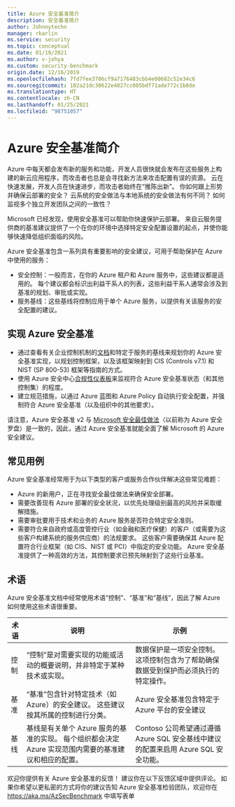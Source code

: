 ```yaml
---
title: Azure 安全基准简介
description: 安全基准简介
author: Johnnytechn
manager: rkarlin
ms.service: security
ms.topic: conceptual
ms.date: 01/19/2021
ms.author: v-johya
ms.custom: security-benchmark
origin.date: 12/16/2019
ms.openlocfilehash: 7fd7fee3786cf9a7176483cbb4e00682c52e34c6
ms.sourcegitcommit: 102a21dc30622e4827cc005bdf71ade772c1b8de
ms.translationtype: HT
ms.contentlocale: zh-CN
ms.lasthandoff: 01/25/2021
ms.locfileid: "98751057"
---
```

# <a name="azure-security-benchmark-introduction"></a>Azure 安全基准简介

Azure 中每天都会发布新的服务和功能，开发人员很快就会发布在这些服务上构建的新云应用程序，而攻击者也总是会寻找新方法来攻击配置有误的资源。 云在快速发展，开发人员在快速进步，而攻击者始终在“推陈出新”。 你如何跟上形势并确保云部署的安全？ 云系统的安全做法与本地系统的安全做法有何不同？ 如何监视多个独立开发团队之间的一致性？

Microsoft 已经发现，使用安全基准可以帮助你快速保护云部署。 来自云服务提供商的基准建议提供了一个在你的环境中选择特定安全配置设置的起点，并使你能够快速降低组织面临的风险。

Azure 安全基准包含一系列具有重要影响的安全建议，可用于帮助保护在 Azure 中使用的服务：

- 安全控制：一般而言，在你的 Azure 租户和 Azure 服务中，这些建议都是适用的。 每个建议都会标识出利益干系人的列表，这些利益干系人通常会涉及到基准的规划、审批或实现。 
- 服务基线：这些基线将控制应用于单个 Azure 服务，以提供有关该服务的安全配置的建议。

## <a name="implement-the-azure-security-benchmark"></a>实现 Azure 安全基准
- 通过查看有关企业控制机制的[文档](overview.md)和特定于服务的基线来规划你的 Azure 安全基准实现，以规划控制框架，以及该框架映射到 CIS (Controls v7.1) 和 NIST (SP 800-53) 框架等指南的方式。
- 使用 Azure 安全中心[合规性仪表板](../../security-center/security-center-compliance-dashboard.md)来监视符合 Azure 安全基准状态（和其他控制集）的程度。
- 建立规范措施，以通过 Azure 蓝图和 Azure Policy 自动执行安全配置，并强制符合 Azure 安全基准（以及组织中的其他要求）。
 
请注意，Azure 安全基准 v2 与 [Microsoft 安全最佳做法](https://docs.microsoft.com/security/compass/microsoft-security-compass-introduction)（以前称为 Azure 安全罗盘）是一致的，因此，通过 Azure 安全基准就能全面了解 Microsoft 的 Azure 安全建议。

## <a name="common-use-cases"></a>常见用例

Azure 安全基准经常用于为以下类型的客户或服务合作伙伴解决这些常见难题：
- Azure 的新用户，正在寻找安全最佳做法来确保安全部署。
- 需要改善现有 Azure 部署的安全状况，以优先处理级别最高的风险并采取缓解措施。
- 需要审批要用于技术和业务的 Azure 服务是否符合特定安全准则。
- 需要符合来自政府或高度管控行业（如金融和医疗保健）的客户（或需要为这些客户构建系统的服务供应商）的法规要求。 这些客户需要确保其 Azure 配置符合行业框架（如 CIS、NIST 或 PCI）中指定的安全功能。 Azure 安全基准提供了一种高效的方法，其控制要求已预先映射到了这些行业基准。

## <a name="terminology"></a>术语

Azure 安全基准文档中经常使用术语“控制”、“基准”和“基线”，因此了解 Azure 如何使用这些术语很重要。


| 术语 | 说明 | 示例 |
|--|--|--|
| 控制 | “控制”是对需要实现的功能或活动的概要说明，并非特定于某种技术或实现。 | 数据保护是一项安全控制。 这项控制包含为了帮助确保数据受到保护而必须执行的特定操作。 |
| 基准 | “基准”包含针对特定技术（如 Azure）的安全建议。 这些建议按其所属的控制进行分类。 | Azure 安全基准包含特定于 Azure 平台的安全建议 |
| 基线 | 基线是有关单个 Azure 服务的基准的实现。 每个组织都会决定 Azure 实现范围内需要的基准建议和相应的配置。 | Contoso 公司希望通过遵循 Azure SQL 安全基线中建议的配置来启用 Azure SQL 安全功能。

欢迎你提供有关 Azure 安全基准的反馈！ 建议你在以下反馈区域中提供评论。 如果你希望以更私密的方式将你的建议告知 Azure 安全基准检验团队，欢迎你在 https://aka.ms/AzSecBenchmark 中填写表单

